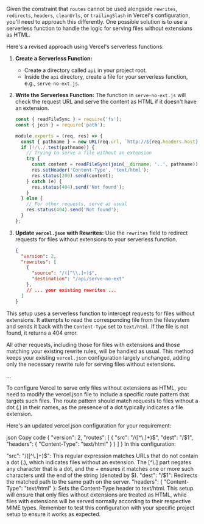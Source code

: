 

Given the constraint that `routes` cannot be used alongside `rewrites`, `redirects`, `headers`, `cleanUrls`, or `trailingSlash` in Vercel's configuration, you'll need to approach this differently. One possible solution is to use a serverless function to handle the logic for serving files without extensions as HTML.

Here's a revised approach using Vercel's serverless functions:

1. **Create a Serverless Function:**
   - Create a directory called `api` in your project root.
   - Inside the `api` directory, create a file for your serverless function, e.g., `serve-no-ext.js`.

2. **Write the Serverless Function:**
   The function in `serve-no-ext.js` will check the request URL and serve the content as HTML if it doesn't have an extension.

   ```javascript
   const { readFileSync } = require('fs');
   const { join } = require('path');

   module.exports = (req, res) => {
     const { pathname } = new URL(req.url, `http://${req.headers.host}`);
     if (!/\./.test(pathname)) {
       // Trying to serve a file without an extension
       try {
         const content = readFileSync(join(__dirname, '..', pathname));
         res.setHeader('Content-Type', 'text/html');
         res.status(200).send(content);
       } catch (e) {
         res.status(404).send('Not found');
       }
     } else {
       // For other requests, serve as usual
       res.status(404).send('Not found');
     }
   };
   ```

3. **Update `vercel.json` with Rewrites:**
   Use the `rewrites` field to redirect requests for files without extensions to your serverless function.

   ```json
   {
     "version": 2,
     "rewrites": [
       {
         "source": "/([^\\.]+)$",
         "destination": "/api/serve-no-ext"
       },
       // ... your existing rewrites ...
     ]
   }
   ```

This setup uses a serverless function to intercept requests for files without extensions. It attempts to read the corresponding file from the filesystem and sends it back with the `Content-Type` set to `text/html`. If the file is not found, it returns a 404 error.

All other requests, including those for files with extensions and those matching your existing rewrite rules, will be handled as usual. This method keeps your existing `vercel.json` configuration largely unchanged, adding only the necessary rewrite rule for serving files without extensions.




...




To configure Vercel to serve only files without extensions as HTML, you need to modify the vercel.json file to include a specific route pattern that targets such files. The route pattern should match requests to files without a dot (.) in their names, as the presence of a dot typically indicates a file extension.

Here's an updated vercel.json configuration for your requirement:

json
Copy code
{
  "version": 2,
  "routes": [
    {
      "src": "/([^\\.]+)$",
      "dest": "/$1",
      "headers": {
        "Content-Type": "text/html"
      }
    }
  ]
}
In this configuration:

"src": "/([^\\.]+)$": This regular expression matches URLs that do not contain a dot (.), which indicates files without an extension. The [^\\.] part negates any character that is a dot, and the + ensures it matches one or more such characters until the end of the string (denoted by $).
"dest": "/$1": Redirects the matched path to the same path on the server.
"headers": { "Content-Type": "text/html" }: Sets the Content-Type header to text/html.
This setup will ensure that only files without extensions are treated as HTML, while files with extensions will be served normally according to their respective MIME types. Remember to test this configuration with your specific project setup to ensure it works as expected.
